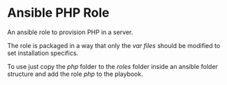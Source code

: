 # Ansible PHP Role

An ansible role to provision PHP in a server.

The role is packaged in a way that only the *var files* should be modified to set installation specifics.

To use just copy the *php* folder to the *roles* folder inside an ansible folder structure and add the role *php* to the playbook.
